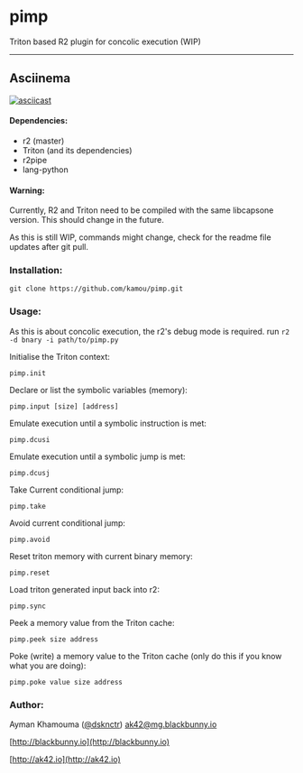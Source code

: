 # pimp
Triton based R2 plugin for concolic execution (WIP)

---
 ## Asciinema
[![asciicast](http://ak42.io/wp-content/uploads/2017/05/scrot.png)](https://asciinema.org/a/ccncic4ab0m7080dxdl4gye5z)
 
#### Dependencies:
   * r2 (master)
   * Triton (and its dependencies)
   * r2pipe
   * lang-python

#### Warning:
Currently, R2 and Triton need to be compiled with the same libcapsone version.
This should change in the future.

As this is still WIP, commands might change, check for the readme file updates after git pull.


### Installation:
```
git clone https://github.com/kamou/pimp.git
```

### Usage:

As this is about concolic execution, the r2's debug mode is required.
run `r2 -d bnary -i path/to/pimp.py`

Initialise the Triton context:

`pimp.init`

Declare or list the symbolic variables (memory):

`pimp.input [size] [address]`

Emulate execution until a symbolic instruction is met:

`pimp.dcusi`

Emulate execution until a symbolic jump is met:

`pimp.dcusj`

Take Current conditional jump:

`pimp.take`

Avoid current conditional jump:

`pimp.avoid`

Reset triton memory with current binary memory:

`pimp.reset`

Load triton generated input back into r2:

`pimp.sync`

Peek a memory value from the Triton cache:

`pimp.peek size address`

Poke (write) a memory value to the Triton cache (only do this if you know what you are doing):

`pimp.poke value size address`

### Author:
Ayman Khamouma ([@dsknctr](https://twitter.com/dsknctr)) ak42@mg.blackbunny.io

[http://blackbunny.io](http://blackbunny.io)

[http://ak42.io](http://ak42.io)

